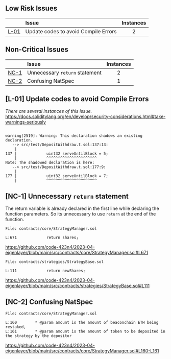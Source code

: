 ## Low Risk Issues

| |Issue|Instances|
|-|:-|:-:|
| [L-01](#L-01) | Update codes to avoid Compile Errors | 2 |

## Non-Critical Issues

| |Issue|Instances|
|-|:-|:-:|
| [NC-1](#NC-1) | Unnecessary `return` statement | 2 |
| [NC-2](#NC-2) | Confusing NatSpec | 1 |

## [L-01] Update codes to avoid Compile Errors

*There are several instances of this issue.*
https://docs.soliditylang.org/en/develop/security-considerations.html#take-warnings-seriously

```solodity

warning[2519]: Warning: This declaration shadows an existing declaration.
   --> src/test/DepositWithdraw.t.sol:137:13:
    |
137 |             uint32 serveUntilBlock = 5;
    |             ^^^^^^^^^^^^^^^^^^^^^^
Note: The shadowed declaration is here:
   --> src/test/DepositWithdraw.t.sol:177:9:
    |
177 |             uint32 serveUntilBlock = 7;
    |             ^^^^^^^^^^^^^^^^^^^^^^

```


## [NC-1] Unnecessary `return` statement

The return variable is already declared in the first line while declaring the function parameters. So its unnecessary to use `return` at the end of the function. 

```solidity
File: contracts/core/StrategyManager.sol

L:671             return shares;
```
https://github.com/code-423n4/2023-04-eigenlayer/blob/main/src/contracts/core/StrategyManager.sol#L671

```solidity
File: contracts/strategies/StrategyBase.sol

L:111             return newShares;
```
https://github.com/code-423n4/2023-04-eigenlayer/blob/main/src/contracts/strategies/StrategyBase.sol#L111

## [NC-2] Confusing NatSpec

```solidity
File: contracts/core/StrategyManager.sol

L:160        * @param amount is the amount of beaconchain ETH being restaked,
L:161        * @param amount is the amount of token to be deposited in the strategy by the depositor
```
https://github.com/code-423n4/2023-04-eigenlayer/blob/main/src/contracts/core/StrategyManager.sol#L160-L161